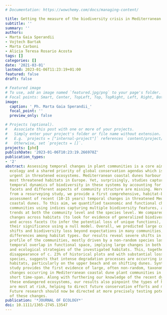 ```yaml
---
# Documentation: https://wowchemy.com/docs/managing-content/

title: Getting the measure of the biodiversity crisis in Mediterranean coastal habitats
subtitle: ''
summary: ''
authors:
- Marta Gaia Sperandii
- Vojtech Bartak
- Marta Carboni
- Alicia Teresa Rosario Acosta
tags: []
categories: []
date: '2021-03-01'
lastmod: 2023-01-06T11:23:19+01:00
featured: false
draft: false

# Featured image
# To use, add an image named `featured.jpg/png` to your page's folder.
# Focal points: Smart, Center, TopLeft, Top, TopRight, Left, Right, BottomLeft, Bottom, BottomRight.
image:
  caption: '_Ph. Marta Gaia Sperandii_'
  focal_point: ''
  preview_only: false

# Projects (optional).
#   Associate this post with one or more of your projects.
#   Simply enter your project's folder or file name without extension.
#   E.g. `projects = ["internal-project"]` references `content/project/deep-learning/index.md`.
#   Otherwise, set `projects = []`.
projects: [phd]
publishDate: '2023-01-06T10:23:19.266978Z'
publication_types:
- '2'
abstract: Assessing temporal changes in plant communities is a core aim of temporal
  ecology and a shared priority of global conservation agendas which is particularly
  urgent in threatened ecosystems. Mediterranean coastal dunes harbour some of the
  most threatened habitats in Europe. Yet, surprisingly, studies capturing the recent
  temporal dynamics of biodiversity in these systems by accounting for multiple diversity
  facets and different aspects of community structure are missing. Here, using data
  from a resurveying study, we provide a first comprehensive, habitat-based, multi-faceted
  assessment of recent (10-15 years) temporal changes in threatened Mediterranean
  coastal dunes. To this aim, we quantified taxonomic and functional changes in plant
  communities using indices capturing multiple biodiversity features, and we explored
  trends at both the community level and the species level. We compared observed biodiversity
  changes across habitats (to look for evidence of generalized biodiversity loss)
  and across facets (to infer the potential loss of unique functions), and tested
  their significance using a null model. Overall, we predicted large compositional
  shifts and biodiversity loss beyond expectations in many communities, although with
  differences among habitat types. Our results reveal severe shifts in the taxonomic
  profile of the communities, mostly driven by a non-random species loss, and little
  temporal overlap in functional space, implying large changes in both community structure
  and ecological strategies of the investigated habitats. This, together with the
  disappearance of c. 23% of historical plots and with substantial losses in focal
  species, suggests that intense degradation processes are occurring in coastal dune
  habitats, particularly on the upper beach and on shifting dunes. Synthesis. This
  study provides the first evidence of large, often non-random, taxonomic and functional
  changes occurring in Mediterranean coastal dune plant communities in a surprisingly
  short time-span. Along with furthering our knowledge of the recent dynamics affecting
  these endangered ecosystems, our results also pinpoint the types of habitats that
  are most at risk, helping to direct future conservation efforts and management.
  Future research should now be directed at more precisely testing potential drivers
  of these changes.
publication: '*JOURNAL OF ECOLOGY*'
doi: 10.1111/1365-2745.13547
---
```

